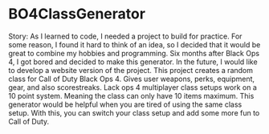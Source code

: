 # BO4ClassGenerator

Story:
As I learned to code, I needed a project to build for practice. For some reason, I found it hard to think of an idea, so I decided that it would be great to combine my hobbies and programming. Six months after Black Ops 4, I got bored and decided to make this generator. In the future, I would like to develop a website version of the project.
This project creates a random class for Call of Duty Black Ops 4. Gives user weapons, perks, equipment, gear, and also scorestreaks.  Lack ops 4 multiplayer class setups work on a 10 point system. Meaning the class can only have 10 items maximum.
This generator would be helpful when you are tired of using the same class setup. With this, you can switch your class setup and add some more fun to Call of Duty.
